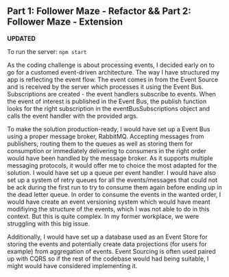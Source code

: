 ## Part 1: Follower Maze - Refactor && Part 2: Follower Maze - Extension

**UPDATED**

To run the server: `npm start`

As the coding challenge is about processing events, I decided early on to go for a customed event-driven architecture. The way I have structured my app is reflecting the event flow. The event comes in from the Event Source and is received by the server which processes it using the Event Bus. Subscriptions are created - the event handlers subscribe to events. When the event of interest is published in the Event Bus, the publish function looks for the right subscription in the eventBusSubscriptions object and calls the event handler with the provided args.

To make the solution production-ready, I would have set up a Event Bus using a proper message broker, RabbitMQ. Accepting messages from publishers, routing them to the queues as well as storing them for consumption or immediately delivering to consumers in the right order would have been handled by the message broker. As it supports multiple messaging protocols, it would offer me to choice the most adapted for the solution. I would have set up a queue per event handler. I would have also set up a system of retry queues for all the events/messages that could not be ack during the first run to try to consume them again before ending up in the dead letter queue. In order to consume the events in the wanted order, I would have create an event versioning system which would have meant modifiying the structure of the events, which I was not able to do in this context. But this is quite complex. In my former workplace, we were struggling with this big issue.

Additionally, I would have set up a database used as an Event Store for storing the events and potentially create data projections (for users for example) from aggregation of events. Event Sourcing is often used paired up with CQRS so if the rest of the codebase would had being suitable, I might would have considered implementing it.
